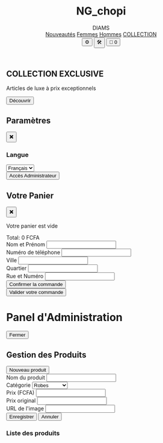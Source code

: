 <html lang="fr">
<head>
  <meta charset="UTF-8" />
  <meta name="viewport" content="width=device-width, initial-scale=1" />
  <title>NG_chopi_DIAMS - Boutique de Luxe</title>
  <script src="https://cdn.tailwindcss.com"></script>
  <link rel="stylesheet" href="styles.css" />
</head>
<body class="bg-gray-900 text-gray-100">
  <!-- Header -->
  <header class="bg-gradient-to-r from-black via-gray-900 to-black border-b border-yellow-400 sticky top-0 z-50">
    <div class="container mx-auto px-4 py-4 flex justify-between items-center">
      <div class="flex items-center space-x-2">
        <h1 id="siteTitle" class="text-3xl font-bold gold-text">NG_chopi</h1>
        <span id="siteSubtitle" class="text-yellow-400 font-semibold">DIAMS</span>
      </div>
      <nav class="hidden md:flex space-x-6">
        <a href="#" id="navNew" class="text-gray-300 hover:text-yellow-400">Nouveautés</a>
        <a href="#" id="navWomen" class="text-gray-300 hover:text-yellow-400">Femmes</a>
        <a href="#" id="navMen" class="text-gray-300 hover:text-yellow-400">Hommes</a>
        <a href="#" id="navCollection" class="text-yellow-400 font-bold">COLLECTION</a>
      </nav>
      <div class="flex items-center space-x-4">
        <button id="settingsBtn" class="text-yellow-400 hover:text-yellow-300" title="Paramètres">⚙️</button>
        <button id="adminBtn" class="text-yellow-400 hover:text-yellow-300" title="Admin">🛠️</button>
        <button id="cartBtn" class="relative text-yellow-400 hover:text-yellow-300" title="Panier">🛒
          <span id="cartCount" class="absolute -top-2 -right-2 bg-yellow-400 text-black text-xs rounded-full h-5 w-5 flex items-center justify-center font-bold hidden">0</span>
        </button>
      </div>
    </div>
  </header>

  <!-- Hero -->
  <section class="bg-gradient-to-r from-yellow-400 to-yellow-600 text-black py-16 text-center">
    <div class="container mx-auto px-4">
      <h2 id="heroTitle" class="text-4xl md:text-5xl font-bold mb-4">COLLECTION EXCLUSIVE</h2>
      <p id="heroSubtitle" class="text-xl mb-8">Articles de luxe à prix exceptionnels</p>
      <button id="heroButton" class="bg-black text-yellow-400 px-8 py-3 rounded-full font-bold hover:bg-gray-900 transition">Découvrir</button>
    </div>
  </section>

  <!-- Produits -->
  <section class="container mx-auto px-4 py-12">
    <div id="productsContainer" class="grid grid-cols-1 sm:grid-cols-2 md:grid-cols-3 lg:grid-cols-4 gap-8"></div>
  </section>

  <!-- Paramètres -->
  <div id="settingsPanel" class="fixed inset-0 bg-gray-900 bg-opacity-90 z-50 hidden">
    <div class="absolute right-0 top-0 h-full w-full max-w-md bg-gray-800/90 border-l border-yellow-400 overflow-y-auto"
         style="background-image: url('https://placehold.co/600x1000/111827/FFF?text=NG_chopi_DIAMS&font=montserrat'); background-blend-mode: overlay; background-size: cover;">
      <div class="p-6">
        <div class="flex justify-between items-center mb-6">
          <h2 id="settingsTitle" class="text-xl font-bold text-yellow-400">Paramètres</h2>
          <button id="closeSettings" class="text-yellow-400 hover:text-yellow-300">✖️</button>
        </div>
        <div class="space-y-6">
          <div>
            <h3 id="languageLabel" class="text-lg font-semibold text-yellow-400 mb-3">Langue</h3>
            <select id="languageSelector" class="w-full language-selector text-white rounded-lg px-4 py-2">
              <option value="fr">Français</option>
              <option value="en">English</option>
              <option value="ln">Lingala</option>
            </select>
          </div>
          <button id="adminAccessBtn" class="w-full bg-gradient-to-r from-yellow-400 to-yellow-600 text-black py-3 rounded-lg font-bold">Accès Administrateur</button>
        </div>
      </div>
    </div>
  </div>

  <!-- Panier -->
  <div id="cartOverlay" class="fixed inset-0 bg-black bg-opacity-75 z-50 hidden">
    <div class="absolute right-0 top-0 h-full w-full max-w-md bg-gray-900 border-l border-yellow-400 overflow-y-auto">
      <div class="p-6">
        <div class="flex justify-between items-center mb-6">
          <h2 id="cartTitle" class="text-xl font-bold text-yellow-400">Votre Panier</h2>
          <button id="closeCart" class="text-yellow-400 hover:text-yellow-300">✖️</button>
        </div>
        <div id="cartItems" class="space-y-4 mb-6">
          <p class="text-gray-400 text-center py-12" id="cartEmpty">Votre panier est vide</p>
        </div>
        <div class="border-t border-yellow-400/30 pt-6">
          <div class="flex justify-between items-center mb-6">
            <span id="cartTotalLabel" class="text-lg font-semibold">Total:</span>
            <span id="cartTotal" class="text-xl font-bold gold-text">0 FCFA</span>
          </div>
          <div id="clientForm" class="hidden">
            <div class="mb-4">
              <label id="clientNameLabel" class="block text-yellow-400 mb-2">Nom et Prénom</label>
              <input type="text" id="clientName" class="w-full bg-gray-800 border border-yellow-400/30 rounded-lg px-4 py-2 focus:outline-none focus:ring-2 focus:ring-yellow-400" required />
            </div>
            <div class="mb-4">
              <label id="clientPhoneLabel" class="block text-yellow-400 mb-2">Numéro de téléphone</label>
              <input type="tel" id="clientPhone" class="w-full bg-gray-800 border border-yellow-400/30 rounded-lg px-4 py-2 focus:outline-none focus:ring-2 focus:ring-yellow-400" required />
            </div>
            <div class="mb-4">
              <label id="clientCityLabel" class="block text-yellow-400 mb-2">Ville</label>
              <input type="text" id="clientCity" class="w-full bg-gray-800 border border-yellow-400/30 rounded-lg px-4 py-2 focus:outline-none focus:ring-2 focus:ring-yellow-400" required />
            </div>
            <div class="mb-4">
              <label id="clientNeighborhoodLabel" class="block text-yellow-400 mb-2">Quartier</label>
              <input type="text" id="clientNeighborhood" class="w-full bg-gray-800 border border-yellow-400/30 rounded-lg px-4 py-2 focus:outline-none focus:ring-2 focus:ring-yellow-400" required />
            </div>
            <div class="mb-6">
              <label id="clientStreetLabel" class="block text-yellow-400 mb-2">Rue et Numéro</label>
              <input type="text" id="clientStreet" class="w-full bg-gray-800 border border-yellow-400/30 rounded-lg px-4 py-2 focus:outline-none focus:ring-2 focus:ring-yellow-400" required />
            </div>
            <button id="confirmOrderBtn" class="w-full bg-gradient-to-r from-green-500 to-green-600 text-white py-3 rounded-lg font-bold hover:opacity-90 transition">Confirmer la commande</button>
          </div>
          <button id="validateOrderBtn" class="w-full bg-gradient-to-r from-yellow-400 to-yellow-600 text-black py-3 rounded-lg font-bold hover:opacity-90 transition">Valider votre commande</button>
        </div>
      </div>
    </div>
  </div>

  <!-- Espace Administrateur -->
  <div id="adminPanel" class="fixed inset-0 bg-gray-900 z-50 overflow-y-auto hidden">
    <div class="container mx-auto px-4 py-12">
      <div class="flex justify-between items-center mb-12">
        <h1 id="adminPanelTitle" class="text-3xl font-bold gold-text">Panel d'Administration</h1>
        <button id="closeAdmin" class="text-yellow-400 hover:text-yellow-300 px-4 py-2 border border-yellow-400 rounded-lg">Fermer</button>
      </div>
      <div class="bg-gray-800 rounded-lg p-6 mb-8">
        <h2 id="productManagementTitle" class="text-xl font-bold text-yellow-400 mb-4">Gestion des Produits</h2>
        <button id="addProductBtn" class="bg-green-500 text-white px-4 py-2 rounded-lg font-bold mb-4">Nouveau produit</button>
        <form id="adminProductForm" class="mb-6">
          <input type="hidden" id="productId" />
          <div class="grid grid-cols-1 md:grid-cols-2 gap-4 mb-4">
            <div>
              <label id="productNameLabel" class="block text-yellow-400 mb-2">Nom du produit</label>
              <input type="text" id="productName" class="w-full bg-gray-800 border border-yellow-400/30 rounded-lg px-4 py-2" required />
            </div>
            <div>
              <label id="productCategoryLabel" class="block text-yellow-400 mb-2">Catégorie</label>
              <select id="productCategory" class="w-full bg-gray-800 border border-yellow-400/30 rounded-lg px-4 py-2" required>
                <option value="Robes">Robes</option>
                <option value="Hauts">Hauts</option>
                <option value="Accessoires">Accessoires</option>
              </select>
            </div>
          </div>
          <div class="grid grid-cols-1 md:grid-cols-2 gap-4 mb-4">
            <div>
              <label id="productPriceLabel" class="block text-yellow-400 mb-2">Prix (FCFA)</label>
              <input type="number" id="productPrice" class="w-full bg-gray-800 border border-yellow-400/30 rounded-lg px-4 py-2" required />
            </div>
            <div>
              <label id="productOriginalPriceLabel" class="block text-yellow-400 mb-2">Prix original</label>
              <input type="number" id="productOriginalPrice" class="w-full bg-gray-800 border border-yellow-400/30 rounded-lg px-4 py-2" required />
            </div>
          </div>
          <div class="mb-4">
            <label id="productImageLabel" class="block text-yellow-400 mb-2">URL de l'image</label>
            <input type="text" id="productImage" class="w-full bg-gray-800 border border-yellow-400/30 rounded-lg px-4 py-2 mb-2" required />
          </div>
          <div class="flex space-x-3">
            <button id="saveProductBtn" type="submit" class="bg-yellow-400 text-black px-6 py-2 rounded-lg font-bold">Enregistrer</button>
            <button id="cancelEdit" type="button" class="bg-gray-700 text-white px-6 py-2 rounded-lg font-bold">Annuler</button>
          </div>
        </form>
        <div class="bg-gray-900 rounded-lg p-4 mb-4">
          <h3 id="productListTitle" class="text-lg font-semibold text-yellow-400 mb-3">Liste des produits</h3>
          <div id="adminProductsList" class="space-y-3"></div>
        </div>
      </div>
    </div>
  </div>

<script>
document.addEventListener('DOMContentLoaded', function() {
// --------- Données Produits ---------
let products = [
  {
    id: 1,
    name: "Robe de Soirée Élégante",
    price: 75000,
    originalPrice: 95000,
    image: "https://storage.googleapis.com/workspace-0f70711f-8b4e-4d94-86f1-2a93ccde5887/image/4f6e42aa-1393-409a-8d75-35dc173309c3.png",
    category: "Robes",
    rating: 4.8,
  },
  {
    id: 2,
    name: "Top Couture Premium",
    price: 45000,
    originalPrice: 65000,
    image: "https://storage.googleapis.com/workspace-0f70711f-8b4e-4d94-86f1-2a93ccde5887/image/a1a416cf-2ed9-4826-b0fe-b0bf9ac24fba.png",
    category: "Hauts",
    rating: 4.6,
  },
  {
    id: 3,
    name: "Robe Cocktail Diamants",
    price: 89000,
    originalPrice: 120000,
    image: "https://storage.googleapis.com/workspace-0f70711f-8b4e-4d94-86f1-2a93ccde5887/image/dc732eb3-2b4e-46f9-bca1-86c42649759c.png",
    category: "Robes",
    rating: 4.9,
  },
  {
    id: 4,
    name: "Montre Prestige Or",
    price: 125000,
    originalPrice: 180000,
    image: "https://storage.googleapis.com/workspace-0f70711f-8b4e-4d94-86f1-2a93ccde5887/image/58eefe4f-a865-4b1a-b96a-89a1659638b2.png",
    category: "Accessoires",
    rating: 5.0,
  },
];

// --------- Panier ---------
let cart = [];

// --------- Affichage Produits ---------
function displayProducts() {
  const container = document.getElementById('productsContainer');
  container.innerHTML = '';
  products.forEach(product => {
    const discount = Math.round((1 - product.price / product.originalPrice) * 100);
    const div = document.createElement('div');
    div.className = 'bg-gray-800 rounded-xl overflow-hidden border border-yellow-400/20 product-card transition duration-300';
    div.innerHTML = `
      <div class="relative">
        <img src="${product.image}" alt="${product.name}" class="w-full h-64 object-cover" />
        ${discount > 0 ? `<span class="absolute top-3 left-3 bg-yellow-400 text-black px-2 py-1 rounded text-xs font-bold">-${discount}%</span>` : ''}
      </div>
      <div class="p-4">
        <h3 class="font-semibold mb-2">${product.name}</h3>
        <div class="flex items-center mb-3">
          ${Array(5).fill().map((_, i) => `<svg class="w-4 h-4 ${i < Math.floor(product.rating) ? 'text-yellow-400' : 'text-gray-600'}" fill="currentColor" viewBox="0 0 24 24"><path d="M12 2l3.09 6.26L22 9.27l-5 4.87 1.18 6.88L12 17.77l-6.18 3.25L7 14.14 2 9.27l6.91-1.01L12 2z"/></svg>`).join('')}
          <span class="text-xs text-gray-400 ml-2">${product.rating}</span>
        </div>
        <div class="flex justify-between items-center">
          <div>
            <p class="text-yellow-400 font-bold">${product.price.toLocaleString()} FCFA</p>
            ${product.price < product.originalPrice ? `<p class="text-gray-500 text-sm line-through">${product.originalPrice.toLocaleString()} FCFA</p>` : ''}
          </div>
          <button class="bg-yellow-400 hover:bg-yellow-500 text-black px-3 py-1 rounded text-sm add-to-cart" data-id="${product.id}">Ajouter</button>
        </div>
      </div>
    `;
    container.appendChild(div);
  });
}

// --------- Mise à jour Panier ---------
function updateCart() {
  const cartItems = document.getElementById('cartItems');
  cartItems.innerHTML = '';
  if (cart.length === 0) {
    cartItems.innerHTML = '<p class="text-gray-400 text-center py-12">Votre panier est vide</p>';
    document.getElementById('cartCount').classList.add('hidden');
    document.getElementById('cartTotal').textContent = '0 FCFA';
    return;
  }
  document.getElementById('cartCount').classList.remove('hidden');
  let total = 0;
  cart.forEach(item => {
    total += item.price * item.quantity;
    const div = document.createElement('div');
    div.className = 'flex justify-between items-center';
    div.innerHTML = `<span>${item.name} (x${item.quantity})</span><span>${(item.price * item.quantity).toLocaleString()} FCFA</span>`;
    cartItems.appendChild(div);
  });
  document.getElementById('cartCount').textContent = cart.length;
  document.getElementById('cartTotal').textContent = total.toLocaleString() + ' FCFA';
}

// --------- Evenements Produits / Panier ---------
document.getElementById('productsContainer').addEventListener('click', (e) => {
  if (e.target.classList.contains('add-to-cart')) {
    const productId = parseInt(e.target.getAttribute('data-id'));
    const product = products.find(p => p.id === productId);
    if (!product) return;
    const cartItem = cart.find(item => item.id === productId);
    if (cartItem) {
      cartItem.quantity++;
    } else {
      cart.push({...product, quantity: 1});
    }
    updateCart();
  }
});
document.getElementById('cartBtn').addEventListener('click', () => {
  document.getElementById('cartOverlay').classList.remove('hidden');
  updateCart();
});
document.getElementById('closeCart').addEventListener('click', () => {
  document.getElementById('cartOverlay').classList.add('hidden');
});
document.getElementById('validateOrderBtn').addEventListener('click', () => {
  document.getElementById('validateOrderBtn').classList.add('hidden');
  document.getElementById('clientForm').classList.remove('hidden');
});
document.getElementById('confirmOrderBtn').addEventListener('click', () => {
  const clientName = document.getElementById('clientName').value.trim();
  const clientPhone = document.getElementById('clientPhone').value.trim();
  const clientCity = document.getElementById('clientCity').value.trim();
  const clientNeighborhood = document.getElementById('clientNeighborhood').value.trim();
  const clientStreet = document.getElementById('clientStreet').value.trim();
  if (!clientName || !clientPhone || !clientCity || !clientNeighborhood || !clientStreet) {
    alert("Veuillez remplir tous les champs du formulaire");
    return;
  }
  if (cart.length === 0) {
    alert("Votre panier est vide");
    return;
  }
  const total = cart.reduce((sum, item) => sum + item.price * item.quantity, 0);
  const orderDetails = cart.map(item => `• ${item.name} (x${item.quantity}) - ${(item.price * item.quantity).toLocaleString()} FCFA`).join('\n');
  const message = `🌟 Nouvelle commande NG_chopi_DIAMS 🌟\n\nCOMMANDE PREMIUM:\n${orderDetails}\n\nTOTAL: ${total.toLocaleString()} FCFA\n\nCLIENT:\nNom: ${clientName}\nTéléphone: ${clientPhone}\nAdresse: ${clientCity}, ${clientNeighborhood}, ${clientStreet}\n\nMerci pour votre commande !`;
  const whatsappUrl = `https://wa.me/242064230404?text=${encodeURIComponent(message)}`;
  window.open(whatsappUrl, '_blank');
  cart = [];
  updateCart();
  document.getElementById('clientForm').classList.add('hidden');
  document.getElementById('validateOrderBtn').classList.remove('hidden');
  document.getElementById('cartOverlay').classList.add('hidden');
});

// --------- Admin ---------
document.getElementById('adminBtn').addEventListener('click', () => {
  const code = prompt("Entrez le code d'accès à l'espace administrateur:");
  if (code === "@inganibirds2007") {
    document.getElementById('adminPanel').classList.remove('hidden');
    loadAdminProducts();
  } else {
    alert("Code incorrect !");
  }
});
document.getElementById('closeAdmin').addEventListener('click', () => {
  document.getElementById('adminPanel').classList.add('hidden');
});
document.getElementById('addProductBtn').addEventListener('click', resetAdminForm);
document.getElementById('cancelEdit').addEventListener('click', resetAdminForm);
document.getElementById('adminProductForm').addEventListener('submit', function(e) {
  e.preventDefault();
  const id = document.getElementById('productId').value;
  const name = document.getElementById('productName').value.trim();
  const price = parseInt(document.getElementById('productPrice').value);
  const originalPrice = parseInt(document.getElementById('productOriginalPrice').value);
  const image = document.getElementById('productImage').value.trim();
  const category = document.getElementById('productCategory').value;
  if (!name || !price || !originalPrice || !image || !category) {
    alert("Veuillez remplir tous les champs");
    return;
  }
  if (id) {
    const index = products.findIndex(p => p.id == id);
    if (index !== -1) {
      products[index] = { id: Number(id), name, price, originalPrice, image, category, rating: 4.5 };
    }
  } else {
    products.push({ id: Date.now(), name, price, originalPrice, image, category, rating: 4.5 });
  }
  resetAdminForm();
  loadAdminProducts();
  displayProducts();
});
function resetAdminForm() {
  document.getElementById('productId').value = '';
  document.getElementById('productName').value = '';
  document.getElementById('productPrice').value = '';
  document.getElementById('productOriginalPrice').value = '';
  document.getElementById('productImage').value = '';
  document.getElementById('productCategory').value = 'Robes';
}
function loadAdminProducts() {
  const container = document.getElementById('adminProductsList');
  container.innerHTML = '';
  products.forEach(product => {
    const div = document.createElement('div');
    div.className = 'flex justify-between items-center bg-gray-800 p-3 rounded-lg';
    div.innerHTML = `
      <div>
        <h4 class="font-medium">${product.name}</h4>
        <p class="text-sm text-yellow-400">${product.price.toLocaleString()} FCFA</p>
      </div>
      <div class="flex space-x-2">
        <button class="admin-edit-btn text-yellow-400 hover:text-yellow-300" data-id="${product.id}">✏️</button>
        <button class="admin-delete-btn text-red-400 hover:text-red-300" data-id="${product.id}">🗑️</button>
      </div>
    `;
    container.appendChild(div);
  });
}
document.getElementById('adminProductsList').addEventListener('click', e => {
  if (e.target.classList.contains('admin-edit-btn')) {
    const id = parseInt(e.target.getAttribute('data-id'));
    const product = products.find(p => p.id === id);
    if (!product) return;
    document.getElementById('productId').value = product.id;
    document.getElementById('productName').value = product.name;
    document.getElementById('productPrice').value = product.price;
    document.getElementById('productOriginalPrice').value = product.originalPrice;
    document.getElementById('productImage').value = product.image;
    document.getElementById('productCategory').value = product.category;
  }
  if (e.target.classList.contains('admin-delete-btn')) {
    const id = parseInt(e.target.getAttribute('data-id'));
    if (confirm("Voulez-vous vraiment supprimer ce produit ?")) {
      products = products.filter(p => p.id !== id);
      loadAdminProducts();
      displayProducts();
    }
  }
});

// --------- Paramètres ---------
document.getElementById('settingsBtn').addEventListener('click', () => {
  document.getElementById('settingsPanel').classList.remove('hidden');
});
document.getElementById('closeSettings').addEventListener('click', () => {
  document.getElementById('settingsPanel').classList.add('hidden');
});
document.getElementById('adminAccessBtn').addEventListener('click', () => {
  document.getElementById('settingsPanel').classList.add('hidden');
  const code = prompt("Entrez le code d'accès à l'espace administrateur:");
  if (code === "@inganibirds2007") {
    document.getElementById('adminPanel').classList.remove('hidden');
    loadAdminProducts();
  } else {
    alert("Code incorrect !");
  }
});

// --------- Multilingue ---------
const translations = {
  fr: {
    siteTitle: "NG_chopi",
    siteSubtitle: "DIAMS",
    navNew: "Nouveautés",
    navWomen: "Femmes",
    navMen: "Hommes",
    navCollection: "COLLECTION",
    heroTitle: "COLLECTION EXCLUSIVE",
    heroSubtitle: "Articles de luxe à prix exceptionnels",
    heroButton: "Découvrir",
    cartEmpty: "Votre panier est vide",
    cartTotalLabel: "Total:",
    validateOrderBtn: "Valider votre commande",
    confirmOrderBtn: "Confirmer la commande",
    settingsTitle: "Paramètres",
    languageLabel: "Langue",
    adminAccessBtn: "Accès Administrateur",
    cartTitle: "Votre Panier",
    adminPanelTitle: "Panel d'Administration",
    productManagementTitle: "Gestion des Produits",
    productNameLabel: "Nom du produit",
    productCategoryLabel: "Catégorie",
    productPriceLabel: "Prix (FCFA)",
    productOriginalPriceLabel: "Prix original",
    productImageLabel: "URL de l'image",
    saveBtn: "Enregistrer",
    cancelBtn: "Annuler",
    productListTitle: "Liste des produits",
  },
  en: { /* ... comme avant ... */ },
  ln: { /* ... comme avant ... */ }
};
function updateLanguage(lang) {
  document.getElementById('siteTitle').textContent = translations[lang].siteTitle;
  document.getElementById('siteSubtitle').textContent = translations[lang].siteSubtitle;
  document.getElementById('navNew').textContent = translations[lang].navNew;
  document.getElementById('navWomen').textContent = translations[lang].navWomen;
  document.getElementById('navMen').textContent = translations[lang].navMen;
  document.getElementById('navCollection').textContent = translations[lang].navCollection;
  document.getElementById('heroTitle').textContent = translations[lang].heroTitle;
  document.getElementById('heroSubtitle').textContent = translations[lang].heroSubtitle;
  document.getElementById('heroButton').textContent = translations[lang].heroButton;
  document.getElementById('cartEmpty').textContent = translations[lang].cartEmpty;
  document.getElementById('cartTotalLabel').textContent = translations[lang].cartTotalLabel;
  document.getElementById('validateOrderBtn').textContent = translations[lang].validateOrderBtn;
  document.getElementById('confirmOrderBtn').textContent = translations[lang].confirmOrderBtn;
  document.getElementById('settingsTitle').textContent = translations[lang].settingsTitle;
  document.getElementById('languageLabel').textContent = translations[lang].languageLabel;
  document.getElementById('adminAccessBtn').textContent = translations[lang].adminAccessBtn;
  document.getElementById('cartTitle').textContent = translations[lang].cartTitle;
  document.getElementById('adminPanelTitle').textContent = translations[lang].adminPanelTitle;
  document.getElementById('productManagementTitle').textContent = translations[lang].productManagementTitle;
  document.getElementById('productNameLabel').textContent = translations[lang].productNameLabel;
  document.getElementById('productCategoryLabel').textContent = translations[lang].productCategoryLabel;
  document.getElementById('productPriceLabel').textContent = translations[lang].productPriceLabel;
  document.getElementById('productOriginalPriceLabel').textContent = translations[lang].productOriginalPriceLabel;
  document.getElementById('productImageLabel').textContent = translations[lang].productImageLabel;
  document.getElementById('saveProductBtn').textContent = translations[lang].saveBtn;
  document.getElementById('cancelEdit').textContent = translations[lang].cancelBtn;
  document.getElementById('productListTitle').textContent = translations[lang].productListTitle;
}
document.getElementById('languageSelector').addEventListener('change', e => {
  updateLanguage(e.target.value);
});

// --------- Initialisation ---------
displayProducts();
updateCart();
updateLanguage('fr');
});
</script>
</body>
</html>
